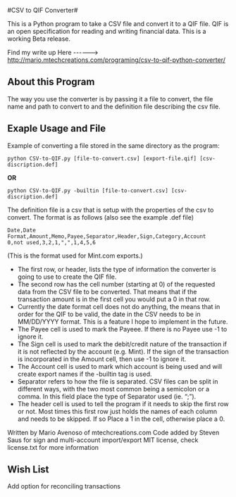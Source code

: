 #CSV to QIF Converter#

This is a Python program to take a CSV file and convert it to a QIF file. QIF is an open specification for reading and writing financial data. This is a working Beta release.

Find my write up Here
    ------> http://mario.mtechcreations.com/programing/csv-to-qif-python-converter/

## About this Program ##

The way you use the converter is by passing it a file to convert, the file name and path to convert to and the definition file describing the csv file. 

## Exaple Usage and File ##

Example of converting a file stored in the same directory as the program:

    python CSV-to-QIF.py [file-to-convert.csv] [export-file.qif] [csv-discription.def]

**OR**

    python CSV-to-QIF.py -builtin [file-to-convert.csv] [csv-discription.def]

The definition file is a csv that is setup with the properties of the csv to convert.
The format is as follows (also see the example .def file)

    Date,Date Format,Amount,Memo,Payee,Separator,Header,Sign,Category,Account
    0,not used,3,2,1,",",1,4,5,6

(This is the format used for Mint.com exports.)

* The first row, or header, lists the type of information the converter is going to use to create the QIF file.  
* The second row has the cell number (starting at 0) of the requested data from the CSV file to be converted.  That means that if the transaction amount is in the first cell you would put a 0 in that row. 
* Currently the date format cell does not do anything, the means that in order for the QIF to be valid, the date in the CSV needs to be in MM/DD/YYYY format. This is a feature I hope to implement in the future.  
* The Payee cell is used to mark the Payeee. If there is no Payee use -1 to ignore it.  
* The Sign cell is used to mark the debit/credit nature of the transaction if it is not reflected by the account (e.g. Mint).  If the sign of the transaction is incorporated in the Amount cell, then use -1 to ignore it.
* The Account cell is used to mark which account is being used and will create export names if the -builtin tag is used.
* Separator refers to how the file is separated. CSV files can be split in different ways,  with the two most common being a semicolon or a comma. In this field place the type of Separator used (ie. “;”). 
* The header cell is used to tell the program if it needs to skip the first row or not. Most times this first row just holds the names of each column and needs to be skipped. If so Place a 1 in the cell, otherwise place a 0.


Written by Mario Avenoso of mtechcreations.com
Code added by Steven Saus for sign and multi-account import/export
MIT license, check license.txt for more information


## Wish List ##

Add option for reconciling transactions
